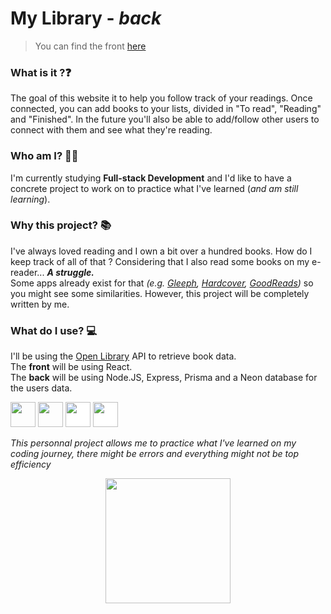 # My Library - _back_

> You can find the front [here](https://github.com/Lauriane-Marques/my_library_front)

### What is it ?❓

The goal of this website it to help you follow track of your readings. Once connected, you can add books to your lists, divided in "To read", "Reading" and "Finished". In the future you'll also be able to add/follow other users to connect with them and see what they're reading. 

### Who am I? 👩‍💻

I'm currently studying **Full-stack Development** and I'd like to have a concrete project to work on to practice what I've learned (_and am still learning_).   

### Why this project? 📚

I've always loved reading and I own a bit over a hundred books. How do I keep track of all of that ? Considering that I also read some books on my e-reader... _**A struggle.**_   
Some apps already exist for that _(e.g. [Gleeph](https://gleeph.com/), [Hardcover](https://hardcover.app/), [GoodReads](https://www.goodreads.com/))_ so you might see some similarities. However, this project will be completely written by me.

### What do I use? 💻

I'll be using the [Open Library](https://openlibrary.org/dev/docs/api/books) API to retrieve book data.   
The **front** will be using React.  
The **back** will be using Node.JS, Express, Prisma and a Neon database for the users data.

[<img src="https://cdn.worldvectorlogo.com/logos/react-2.svg" width="40" height="40">](https://react.dev/)
[<img src="https://cdn.worldvectorlogo.com/logos/nodejs-icon.svg" width="40" height="40">](https://nodejs.org/en)
[<img src="https://cdn.worldvectorlogo.com/logos/express-109.svg" width="40" height="40" style="background-color:white">](https://expressjs.com/)
[<img src="https://cdn.worldvectorlogo.com/logos/prisma-3.svg" width="40" height="40" style="background-color:white">](https://www.prisma.io/)


_This personnal project allows me to practice what I've learned on my coding journey, there might be errors and everything might not be top efficiency_

<p align="center">
<img src="https://media1.giphy.com/media/v1.Y2lkPTc5MGI3NjExZnZrZjQwMnl3ZDA3MWU2OGUyc3Bkbzd4YThtYWUxd2pmMnZhbzI2ayZlcD12MV9pbnRlcm5hbF9naWZfYnlfaWQmY3Q9Zw/lSseUdQmlrM8xi8dpJ/giphy.gif" width="200" height="200" >
</p>